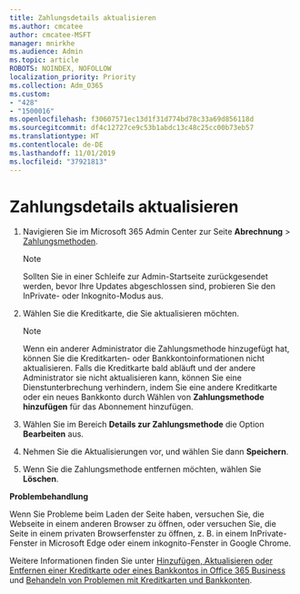 ```yaml
---
title: Zahlungsdetails aktualisieren
ms.author: cmcatee
author: cmcatee-MSFT
manager: mnirkhe
ms.audience: Admin
ms.topic: article
ROBOTS: NOINDEX, NOFOLLOW
localization_priority: Priority
ms.collection: Adm_O365
ms.custom:
- "428"
- "1500016"
ms.openlocfilehash: f30607571ec13d1f31d774bd78c33a69d856118d
ms.sourcegitcommit: df4c12727ce9c53b1abdc13c48c25cc00b73eb57
ms.translationtype: HT
ms.contentlocale: de-DE
ms.lasthandoff: 11/01/2019
ms.locfileid: "37921813"
---
```

# <a name="update-payment-details"></a>Zahlungsdetails aktualisieren

1. Navigieren Sie im Microsoft 365 Admin Center zur Seite **Abrechnung** \> [Zahlungsmethoden](https://go.microsoft.com/fwlink/p/?linkid=2018806).

    > [!NOTE]
    > Sollten Sie in einer Schleife zur Admin-Startseite zurückgesendet werden, bevor Ihre Updates abgeschlossen sind, probieren Sie den InPrivate- oder Inkognito-Modus aus.
  
2. Wählen Sie die Kreditkarte, die Sie aktualisieren möchten.

    > [!NOTE]
    > Wenn ein anderer Administrator die Zahlungsmethode hinzugefügt hat, können Sie die Kreditkarten- oder Bankkontoinformationen nicht aktualisieren. Falls die Kreditkarte bald abläuft und der andere Administrator sie nicht aktualisieren kann, können Sie eine Dienstunterbrechung verhindern, indem Sie eine andere Kreditkarte oder ein neues Bankkonto durch Wählen von **Zahlungsmethode hinzufügen** für das Abonnement hinzufügen.
  
3. Wählen Sie im Bereich **Details zur Zahlungsmethode** die Option **Bearbeiten** aus.

4. Nehmen Sie die Aktualisierungen vor, und wählen Sie dann **Speichern**.

5. Wenn Sie die Zahlungsmethode entfernen möchten, wählen Sie **Löschen**.

**Problembehandlung**

Wenn Sie Probleme beim Laden der Seite haben, versuchen Sie, die Webseite in einem anderen Browser zu öffnen, oder versuchen Sie, die Seite in einem privaten Browserfenster zu öffnen, z. B. in einem InPrivate-Fenster in Microsoft Edge oder einem inkognito-Fenster in Google Chrome. 

Weitere Informationen finden Sie unter [Hinzufügen, Aktualisieren oder Entfernen einer Kreditkarte oder eines Bankkontos in Office 365 Business](https://docs.microsoft.com/office365/admin/subscriptions-and-billing/add-update-or-remove-credit-card-or-bank-account) und [Behandeln von Problemen mit Kreditkarten und Bankkonten](https://docs.microsoft.com/office365/admin/subscriptions-and-billing/add-update-or-remove-credit-card-or-bank-account#troubleshooting-credit-cards-and-bank-accounts).